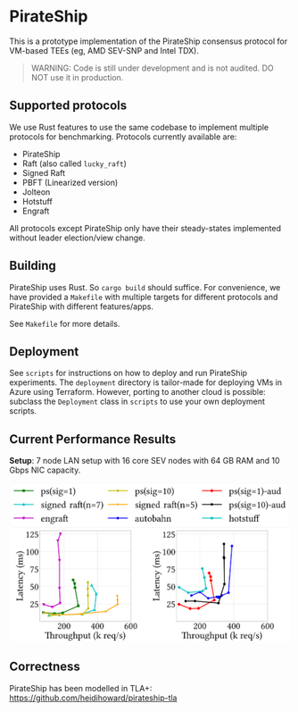 # PirateShip

This is a prototype implementation of the PirateShip consensus protocol for VM-based TEEs (eg, AMD SEV-SNP and Intel TDX).

> WARNING: Code is still under development and is not audited. DO NOT use it in production.

## Supported protocols

We use Rust features to use the same codebase to implement multiple protocols for benchmarking.
Protocols currently available are:

- PirateShip
- Raft (also called `lucky_raft`)
- Signed Raft
- PBFT (Linearized version)
- Jolteon
- Hotstuff
- Engraft

All protocols except PirateShip only have their steady-states implemented without leader election/view change.

## Building

PirateShip uses Rust. So `cargo build` should suffice.
For convenience, we have provided a `Makefile` with multiple targets for different protocols and PirateShip with different features/apps.

See `Makefile` for more details.


## Deployment

See `scripts` for instructions on how to deploy and run PirateShip experiments.
The `deployment` directory is tailor-made for deploying VMs in Azure using Terraform.
However, porting to another cloud is possible: subclass the `Deployment` class in `scripts` to use your own deployment scripts.

## Current Performance Results

**Setup**: 7 node LAN setup with 16 core SEV nodes with 64 GB RAM and 10 Gbps NIC capacity.

![PirateShip Performance](perf.png)

## Correctness

PirateShip has been modelled in TLA+: https://github.com/heidihoward/pirateship-tla
